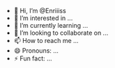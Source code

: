 - 👋 Hi, I’m @Enriiiss
- 👀 I’m interested in ...
- 🌱 I’m currently learning ...
- 💞️ I’m looking to collaborate on ...
- 📫 How to reach me ...
- 😄 Pronouns: ...
- ⚡ Fun fact: ...

<!---
Enriiiss/Enriiiss is a ✨ special ✨ repository because its `README.md` (this file) appears on your GitHub profile.
You can click the Preview link to take a look at your changes.
--->
